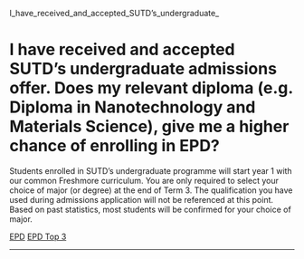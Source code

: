 I_have_received_and_accepted_SUTD’s_undergraduate_



I have received and accepted SUTD’s undergraduate admissions offer. Does my relevant diploma (e.g. Diploma in Nanotechnology and Materials Science), give me a higher chance of enrolling in EPD?
=================================================================================================================================================================================================

Students enrolled in SUTD’s undergraduate programme will start year 1 with our common Freshmore curriculum. You are only required to select your choice of major (or degree) at the end of Term 3. The qualification you have used during admissions application will not be referenced at this point. Based on past statistics, most students will be confirmed for your choice of major.

[EPD](https://www.sutd.edu.sg/epd/tag/epd/) [EPD Top 3](https://www.sutd.edu.sg/epd/tag/epd-top-3/)

---

